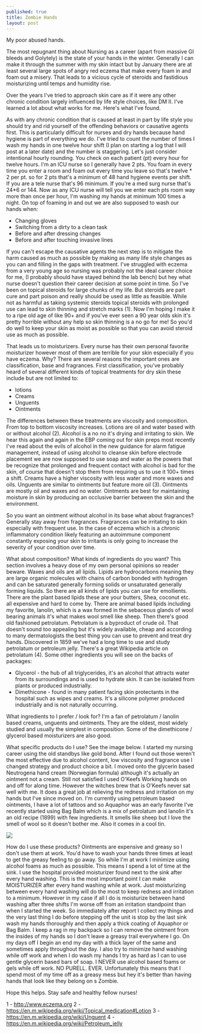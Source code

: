 ```yaml
---
published: true
title: Zombie Hands
layout: post
---
```

My poor abused hands.

The most repugnant thing about Nursing as a career (apart from massive GI bleeds and Golytely) is the state of your hands in the winter. Generally I can make it through the summer with my skin intact but by January there are at least several large spots of angry red eczema that make every foam in and foam out a misery. That leads to a vicious cycle of steroids and fastidious moisturizing until temps and humidity rise.

Over the years I've tried to approach skin care as if it were any other chronic condition largely influenced by life style choices, like DM II. I've learned a lot about what works for me. Here's what I've found.

As with any chronic condition that is caused at least in part by life style you should try and rid yourself of the offending behaviors or causative agents first. This is particularly difficult for nurses and dry hands because hand hygiene is part of everything we do. I've tried to count the number of times I wash my hands in one twelve hour shift (I plan on starting a log that I will post at a later date) and the number is staggering. Let's just consider intentional hourly rounding. You check on each patient (pt) every hour for twelve hours. I'm an ICU nurse so I generally have 2 pts. You foam in every time you enter a room and foam out every time you leave so that's twelve * 2 per pt. so for 2 pts that's a minimum of 48 hand hygiene events per shift. If you are a tele nurse that's 96 minimum. If you're a med surg nurse that's 24*6 or 144. Now as any ICU nurse will tell  you we enter each pts room way more than once per hour, I'm washing my hands at minimum 100 times a night. On top of foaming in and out we are also supposed to wash our hands when:

- Changing gloves
- Switching from a dirty to a clean task
- Before and after dressing changes
- Before and after touching invasive lines

If you can't escape the causative agents the next step is to mitigate the harm caused as much as possible by making as many life style changes as you can and filling in the gaps with treatment. I've struggled with eczema from a very young age so nursing was probably not the ideal career choice for me, (I probably should have stayed behind the lab bench) but hey what nurse doesn't question their career decision at some point in time. So I've been on topical steroids for large chunks of my life. But steroids are part cure and part poison and really should be used as little as feasible. While not as harmful as taking systemic steroids topical steroids with prolonged use can lead to skin thinning and stretch marks (1). Now I'm hoping I make it to a ripe old age of like 90+ and if you've ever seen a 90 year olds skin it's pretty horrible without any help so skin thinning is a no go for me! So you'd do well to keep your skin as moist as possible so that you can avoid steroid use as much as possible. 

That leads us to moisturizers. Every nurse has their own personal favorite moisturizer however most of them are terrible for your skin especially if you have eczema. Why? There are several reasons the important ones are classification, base and fragrances. First classification, you've probably heard of several different kinds of topical treatments for dry skin these include but are not limited to: 

- lotions
- Creams
- Unguents
- Ointments

The differences between these treatments are viscosity and composition. From top to bottom viscosity increases. Lotions are oil and water based with or without alcohol (2). Alcohol is a no no it's drying and irritating to skin. We hear this again and again in the EBP coming out for skin preps most recently I've read about the evils of alcohol in the new guidance for alarm fatigue management, instead of using alcohol to cleanse skin before electrode placement we are now supposed to use soap and water as the powers that be recognize that prolonged and frequent contact with alcohol is bad for the skin, of course that doesn't stop them from requiring us to use it 100+ times a shift. Creams have a higher viscosity with less water and more waxes and oils. Unguents are similar to ointments but feature more oil (3). Ointments are mostly oil and waxes and no water. Ointments are best for maintaining moisture in skin by producing an occlusive barrier between the skin and the environment. 

So you want an ointment without alcohol in its base what about fragrances? Generally stay away from fragrances. Fragrances can be irritating to skin especially with frequent use. In the case of eczema which is a chronic inflammatory condition likely featuring an autoimmune component constantly exposing your skin to irritants is only going to increase the severity of your condition over time.

What about composition? What kinds of ingredients do you want? This section involves a heavy dose of my own personal opinions so reader beware. Waxes and oils are all lipids. Lipids are hydrocarbons meaning they are large organic molecules with chains of carbon bonded with hydrogen and can be saturated generally forming solids or unsaturated generally forming liquids. So there are all kinds of lipids you can use for emollients. There are the plant based lipids these are your butters, Shea, coconut etc. all expensive and hard to come by. There are animal based lipids including my favorite, lanolin, which is a wax formed in the sebaceous glands of wool bearing animals it's what makes wool smell like sheep. Then there's good old fashioned petrolatum. Petrolatum is a byproduct of crude oil. That doesn't sound too appealing but it's widely available, cheap and according to many dermatologists the best thing you can use to prevent and treat dry hands. Discovered in 1859 we've had a long time to use and study petrolatum or petroleum jelly. There's a great Wikipedia article on petrolatum (4). Some other ingredients you will see on the backs of packages: 

- Glycerol - the hub of all triglycerides, it's an alcohol that attracts water from its surroundings and is used to hydrate skin. It can be isolated from plants or produced industrially.
- Dimethicone - found in many patient facing skin protectants in the hospital such as wipes and creams. It's a silicone polymer produced industrially and is not naturally occurring.

What ingredients to I prefer / look for? I'm a fan of petrolatum / lanolin based creams, unguents and ointments. They are the oldest, most widely studied and usually the simplest in composition. Some of the dimethicone / glycerol based moisturizers are also good. 

What specific products do I use? See the image below. I started my nursing career using the old standbys like gold bond. After I found out those weren't the most effective due to alcohol content, low viscosity and fragrance use I changed strategy and product choice a bit. I moved onto the glycerin based Neutrogena hand cream (Norwegian formula) although it's actually an ointment not a cream. Still not satisfied I used O'Keefs Working hands on and off for along time. However the witches brew that is O'Keefs never sat well with me. It does a great job at relieving the redness and irritation on my hands but I've since moved on. I'm currently using petroleum based ointments, I have a lot of tattoos and so Aquaphor was an early favorite I've recently started using Bag Balm which is a mix of petrolatum and lanolin it's an old recipe (1899) with few ingredients. It smells like sheep but I love the smell of wool so it doesn't bother me. Also it comes in a cool tin.

<img src="http://imgur.com/a/tyHgn">

How do I use these products? Ointments are expensive and greasy so I don't use them at work. You'd have to wash your hands three times at least to get the greasy feeling to go away. So while I'm at work I minimize using alcohol foams as much as possible. This means I spend a lot of time at the sink. I use the hospital provided moisturizer found next to the sink after every hand washing. This is the most important point I can make MOISTURIZER after every hand washing while at work. Just moisturizing between every hand washing will do the most to keep redness and irritation to a minimum. However in my case if all I do is moisturize between hand washing after three shifts I'm worse off from an irritation standpoint than when I started the week. So immediately after report I collect my things and the very last thing I do before stepping off the unit is stop by the last sink wash my hands thoroughly and then apply a thick coating of Aquaphor or Bag Balm. I keep a rag in my backpack so I can remove the ointment from the insides of my hands so I don't leave a greasy trail everywhere I go. On my days off I begin an end my day with a thick layer of the same and sometimes apply throughout the day. I also try to minimize hand washing while off work and when I do wash my hands I try as hard as I can to use gentle glycerin based bars of soap. I NEVER use alcohol based foams or gels while off work. NO PURELL. EVER. Unfortunately this means that I spend most of my time off as a greasy mess but hey it's better than having hands that look like they belong on s Zombie. 

Hope this helps. Stay safe and healthy fellow nurses!

1 - http://www.eczema.org
2 - https://en.m.wikipedia.org/wiki/Topical_medication#Lotion
3 - https://en.m.wikipedia.org/wiki/Unguent
4 - https://en.m.wikipedia.org/wiki/Petroleum_jelly